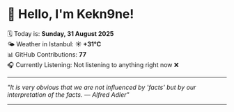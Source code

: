 # 👋 Hello, I'm Kekn9ne!

🗓️ Today is: **Sunday, 31 August 2025**  
🌤️ Weather in Istanbul: **☀️   +31°C**  
📊 GitHub Contributions: **77**  
🎧 Currently Listening: Not listening to anything right now ❌

---

_"It is very obvious that we are not influenced by 'facts' but by our interpretation of the facts. — *Alfred Adler*"_

---
